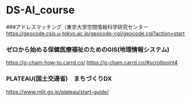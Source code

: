# DS-AI_course
###アドレスマッチング（東京大学空間情報科学研究センター
https://geocode.csis.u-tokyo.ac.jp/geocode-cgi/geocode.cgi?action=start

### ゼロから始める保健医療福祉のためのGIS(地理情報システム)
https://g-cham-how-to.carrd.co/
https://g-cham.carrd.co/#scrollpoint4


###  PLATEAU(国土交通省)　まちづくりDX
https://www.mlit.go.jp/plateau/start-guide/

